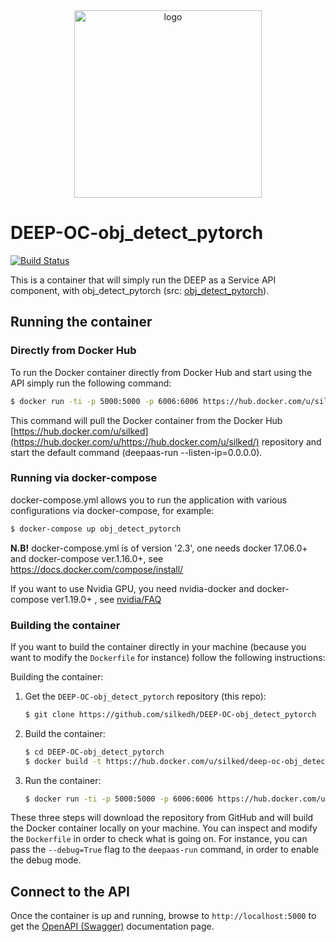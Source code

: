<div align="center">
<img src="https://marketplace.deep-hybrid-datacloud.eu/images/logo-deep.png" alt="logo" width="300"/>
</div>

# DEEP-OC-obj_detect_pytorch

[![Build Status](https://jenkins.indigo-datacloud.eu:8080/buildStatus/icon?job=Pipeline-as-code/DEEP-OC-org/DEEP-OC-obj_detect_pytorch/master)](https://jenkins.indigo-datacloud.eu:8080/job/Pipeline-as-code/job/DEEP-OC-org/job/DEEP-OC-obj_detect_pytorch/job/master)

This is a container that will simply run the DEEP as a Service API component,
with obj_detect_pytorch (src: [obj_detect_pytorch](https://github.com/silkedh/obj_detect_pytorch)).

    
## Running the container

### Directly from Docker Hub

To run the Docker container directly from Docker Hub and start using the API
simply run the following command:

```bash
$ docker run -ti -p 5000:5000 -p 6006:6006 https://hub.docker.com/u/silked/deep-oc-obj_detect_pytorch
```

This command will pull the Docker container from the Docker Hub
[https://hub.docker.com/u/silked](https://hub.docker.com/u/https://hub.docker.com/u/silked/) repository and start the default command (deepaas-run --listen-ip=0.0.0.0).

### Running via docker-compose

docker-compose.yml allows you to run the application with various configurations via docker-compose, for example:

```bash
$ docker-compose up obj_detect_pytorch
```

**N.B!** docker-compose.yml is of version '2.3', one needs docker 17.06.0+ and docker-compose ver.1.16.0+, see https://docs.docker.com/compose/install/

If you want to use Nvidia GPU, you need nvidia-docker and docker-compose ver1.19.0+ , see [nvidia/FAQ](https://github.com/NVIDIA/nvidia-docker/wiki/Frequently-Asked-Questions#do-you-support-docker-compose)


### Building the container

If you want to build the container directly in your machine (because you want
to modify the `Dockerfile` for instance) follow the following instructions:

Building the container:

1. Get the `DEEP-OC-obj_detect_pytorch` repository (this repo):

    ```bash
    $ git clone https://github.com/silkedh/DEEP-OC-obj_detect_pytorch
    ```

2. Build the container:

    ```bash
    $ cd DEEP-OC-obj_detect_pytorch
    $ docker build -t https://hub.docker.com/u/silked/deep-oc-obj_detect_pytorch .
    ```

3. Run the container:

    ```bash
    $ docker run -ti -p 5000:5000 -p 6006:6006 https://hub.docker.com/u/silked/deep-oc-obj_detect_pytorch
    ```

These three steps will download the repository from GitHub and will build the
Docker container locally on your machine. You can inspect and modify the
`Dockerfile` in order to check what is going on. For instance, you can pass the
`--debug=True` flag to the `deepaas-run` command, in order to enable the debug
mode.


## Connect to the API

Once the container is up and running, browse to `http://localhost:5000` to get
the [OpenAPI (Swagger)](https://www.openapis.org/) documentation page.
